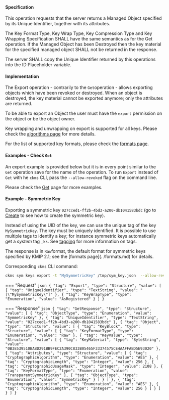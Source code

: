 #### Specification

This operation requests that the server returns a Managed Object specified by its Unique Identifier, together with its
attributes.

The Key Format Type, Key Wrap Type, Key Compression Type and Key Wrapping Specification SHALL have the same semantics as
for the Get operation. If the Managed Object has been Destroyed then the key material for the specified managed object
SHALL not be returned in the response.

The server SHALL copy the Unique Identifier returned by this operations into the ID Placeholder variable.

#### Implementation

The Export operation - contrarily to the `Get`operation - allows exporting objects which have been revoked or 
destroyed.
When an object is destroyed, the key material cannot be exported anymore; only the attributes are returned.

To be able to export an Object the user must have the `export` permission on the object or be the object owner.

Key wrapping and unwrapping on export is supported for all keys. Please check the [algorithms page](./algorithms.md) 
for more details. 

For the list of supported key formats, please check the [formats page](./formats.md).

#### Examples -  Check `Get`

An export example is provided below but it is in every point similar to the `Get` operation save for the 
name of the operation. To run `Export` instead of `Get` with he `ckms` CLI, pass the `--allow-revoked` flag on the 
command line.

Please check the [Get](./_get.md) page for more examples.

#### Example - Symmetric Key

Exporting a symmetric key `027cced1-ff2b-4bd3-a200-db1041583bdc` (go to [Create](./_create.md) to see how to create the
symmetric key).

Instead of using the UID of the key, we can use the unique tag of the key `MySymmetricKey`. The key must be uniquely
identified. It is possible to use multiple tags to identify a key; for instance symmetric keys automatically get a
*system* tag `_kk`. See [tagging](./tagging.md) for more information on tags.

The response is in `Raw`format, the default format for symmetric keys specified by KMIP 2.1; see the [formats page](.
/formats.md) for details.

Corresponding `ckms` CLI command:
```bash
ckms sym keys export -t "MySymmetricKey" /tmp/sym_key.json  --allow-revoked 
```

=== "Request"
    ```json
    {
      "tag": "Export",
      "type": "Structure",
      "value": [
        {
          "tag": "UniqueIdentifier",
          "type": "TextString",
          "value": "[\"MySymmetricKey\"]"
        },
        {
          "tag": "KeyWrapType",
          "type": "Enumeration",
          "value": "AsRegistered"
        }
      ]
    }   
    ```

=== "Response"
    ```json
    {
      "tag": "GetResponse",
      "type": "Structure",
      "value": [
        {
          "tag": "ObjectType",
          "type": "Enumeration",
          "value": "SymmetricKey"
        },
        {
          "tag": "UniqueIdentifier",
          "type": "TextString",
          "value": "027cced1-ff2b-4bd3-a200-db1041583bdc"
        },
        {
          "tag": "Object",
          "type": "Structure",
          "value": [
            {
              "tag": "KeyBlock",
              "type": "Structure",
              "value": [
                {
                  "tag": "KeyFormatType",
                  "type": "Enumeration",
                  "value": "Raw"
                },
                {
                  "tag": "KeyValue",
                  "type": "Structure",
                  "value": [
                    {
                      "tag": "KeyMaterial",
                      "type": "ByteString",
                      "value": "0B3E539510BABD291BB9FEC2A390C833B05465F33374575CE4AAFFABD5E93020"
                    },
                    {
                      "tag": "Attributes",
                      "type": "Structure",
                      "value": [
                        {
                          "tag": "CryptographicAlgorithm",
                          "type": "Enumeration",
                          "value": "AES"
                        },
                        {
                          "tag": "CryptographicLength",
                          "type": "Integer",
                          "value": 256
                        },
                        {
                          "tag": "CryptographicUsageMask",
                          "type": "Integer",
                          "value": 2108
                        },
                        {
                          "tag": "KeyFormatType",
                          "type": "Enumeration",
                          "value": "TransparentSymmetricKey"
                        },
                        {
                          "tag": "ObjectType",
                          "type": "Enumeration",
                          "value": "SymmetricKey"
                        }
                      ]
                    }
                  ]
                },
                {
                  "tag": "CryptographicAlgorithm",
                  "type": "Enumeration",
                  "value": "AES"
                },
                {
                  "tag": "CryptographicLength",
                  "type": "Integer",
                  "value": 256
                }
              ]
            }
          ]
        }
      ]
    }   
    ```


